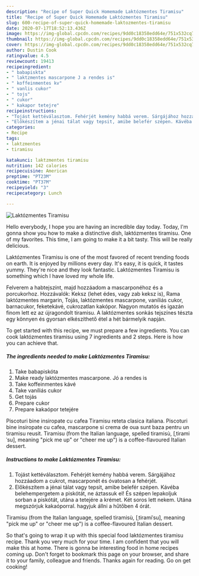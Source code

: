 ```yaml
---
description: "Recipe of Super Quick Homemade Laktózmentes Tiramisu"
title: "Recipe of Super Quick Homemade Laktózmentes Tiramisu"
slug: 600-recipe-of-super-quick-homemade-laktozmentes-tiramisu
date: 2020-07-17T18:52:13.436Z
image: https://img-global.cpcdn.com/recipes/9dd0c18358edd64e/751x532cq70/laktozmentes-tiramisu-recept-foto.jpg
thumbnail: https://img-global.cpcdn.com/recipes/9dd0c18358edd64e/751x532cq70/laktozmentes-tiramisu-recept-foto.jpg
cover: https://img-global.cpcdn.com/recipes/9dd0c18358edd64e/751x532cq70/laktozmentes-tiramisu-recept-foto.jpg
author: Dustin Cook
ratingvalue: 4.5
reviewcount: 19413
recipeingredient:
- " babapiskta"
- " laktzmentes mascarpone J a rendes is"
- " koffeinmentes kv"
- " vanlis cukor"
- " tojs"
- " cukor"
- " kakapor tetejre"
recipeinstructions:
- "Tojást kettéválasztom. Fehérjét kemény habbá verem. Sárgájához hozzáadom a cukrot, mascarponét és óvatosan a fehérjét."
- "Előkészítem a jénai tálat vagy tepsit, amibe belefér szépen. Kávéba belehempergetem a piskótát, ne áztassuk el! És szépen lepakoljuk sorban a piskótát, utána a tetejére a krémet. Két soros lett nekem. Utána megszórjuk kakaóporral. hagyjuk állni a hűtőben 4 órát."
categories:
- Recipe
tags:
- laktzmentes
- tiramisu

katakunci: laktzmentes tiramisu 
nutrition: 142 calories
recipecuisine: American
preptime: "PT23M"
cooktime: "PT37M"
recipeyield: "3"
recipecategory: Lunch

---
```



![Laktózmentes Tiramisu](https://img-global.cpcdn.com/recipes/9dd0c18358edd64e/751x532cq70/laktozmentes-tiramisu-recept-foto.jpg)

Hello everybody, I hope you are having an incredible day today. Today, I'm gonna show you how to make a distinctive dish, laktózmentes tiramisu. One of my favorites. This time, I am going to make it a bit tasty. This will be really delicious.

Laktózmentes Tiramisu is one of the most favored of recent trending foods on earth. It is enjoyed by millions every day. It's easy, it is quick, it tastes yummy. They're nice and they look fantastic. Laktózmentes Tiramisu is something which I have loved my whole life.

Felverem a habtejszínt, majd hozzáadom a mascarponéhoz és a porcukorhoz. Hozzávalók: Keksz (lehet édes, vagy zab keksz is), Rama laktózmentes margarin, Tojás, laktózmentes mascarpone, vaníliás cukor, barnacukor, feketekávé, cukrozatlan kakópor. Nagyon mutatós és igazán finom lett ez az újragondolt tiramisu. A laktózmentes sonkás tejszínes tészta egy könnyen és gyorsan elkészíthető étel a hét bármelyik napján.


To get started with this recipe, we must prepare a few ingredients. You can cook laktózmentes tiramisu using 7 ingredients and 2 steps. Here is how you can achieve that.

<!--inarticleads1-->

##### The ingredients needed to make Laktózmentes Tiramisu:

1. Take  babapiskóta
1. Make ready  laktózmentes mascarpone. Jó a rendes is
1. Take  koffeinmentes kávé
1. Take  vaníliás cukor
1. Get  tojás
1. Prepare  cukor
1. Prepare  kakaópor tetejére


Piscoturi bine insiropate cu cafea Tiramisu reteta clasica italiana. Piscoturi bine insiropate cu cafea, mascarpone si crema de oua sunt baza pentru un tiramisu reusit. Tiramisu (from the Italian language, spelled tiramisù, [ˌtiramiˈsu], meaning &#34;pick me up&#34; or &#34;cheer me up&#34;) is a coffee-flavoured Italian dessert. 

<!--inarticleads2-->

##### Instructions to make Laktózmentes Tiramisu:

1. Tojást kettéválasztom. Fehérjét kemény habbá verem. Sárgájához hozzáadom a cukrot, mascarponét és óvatosan a fehérjét.
1. Előkészítem a jénai tálat vagy tepsit, amibe belefér szépen. Kávéba belehempergetem a piskótát, ne áztassuk el! És szépen lepakoljuk sorban a piskótát, utána a tetejére a krémet. Két soros lett nekem. Utána megszórjuk kakaóporral. hagyjuk állni a hűtőben 4 órát.


Tiramisu (from the Italian language, spelled tiramisù, [ˌtiramiˈsu], meaning &#34;pick me up&#34; or &#34;cheer me up&#34;) is a coffee-flavoured Italian dessert. 

So that's going to wrap it up with this special food laktózmentes tiramisu recipe. Thank you very much for your time. I am confident that you will make this at home. There is gonna be interesting food in home recipes coming up. Don't forget to bookmark this page on your browser, and share it to your family, colleague and friends. Thanks again for reading. Go on get cooking!
